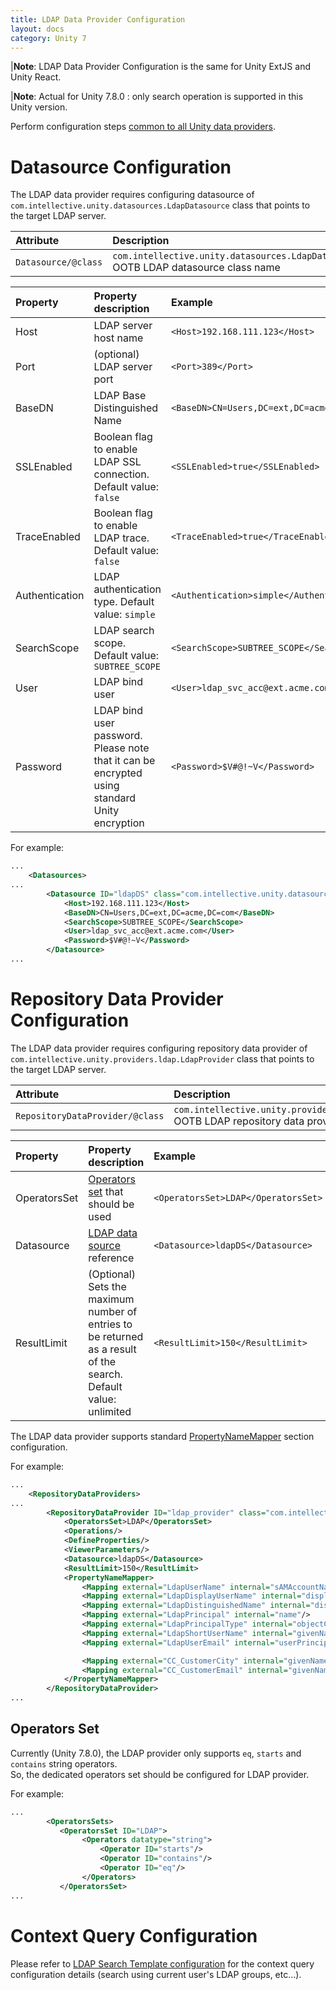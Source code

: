 ```yaml
---
title: LDAP Data Provider Configuration 
layout: docs
category: Unity 7
---
```

|**Note**: LDAP Data Provider Configuration is the same for Unity ExtJS and Unity React.   

|**Note**: Actual for Unity 7.8.0 : only search operation is supported in this Unity version.

Perform configuration steps [common to all Unity data providers](../repository-data-providers.md#common-steps-to-configure-data-provider).

# Datasource Configuration

The LDAP data provider requires configuring datasource of `com.intellective.unity.datasources.LdapDatasource` class that points to the target LDAP server.

|Attribute | Description |
|:---------|:------------|
|`Datasource/@class`| `com.intellective.unity.datasources.LdapDatasource` OOTB LDAP datasource class name|

| Property       | Property description              | Example        |
|:---------------|:--------------------------------|:---------------|
| Host | LDAP server host name | `<Host>192.168.111.123</Host>` |
| Port | (optional) LDAP server port | `<Port>389</Port>` |
| BaseDN | LDAP Base Distinguished Name | `<BaseDN>CN=Users,DC=ext,DC=acme,DC=com</BaseDN>` | 
| SSLEnabled | Boolean flag to enable LDAP SSL connection. Default value: `false` | `<SSLEnabled>true</SSLEnabled>` | 
| TraceEnabled | Boolean flag to enable LDAP trace. Default value: `false` | `<TraceEnabled>true</TraceEnabled>` | 
| Authentication | LDAP authentication type. Default value: `simple` | `<Authentication>simple</Authentication>` | 
| SearchScope | LDAP search scope. Default value: `SUBTREE_SCOPE` | `<SearchScope>SUBTREE_SCOPE</SearchScope>` | 
| User | LDAP bind user | `<User>ldap_svc_acc@ext.acme.com</User>` | 
| Password | LDAP bind user password.  Please note that it can be encrypted using standard Unity encryption | `<Password>$V#@!~V</Password>` |  

For example:
```xml
...
    <Datasources>
...
        <Datasource ID="ldapDS" class="com.intellective.unity.datasources.LdapDatasource">
            <Host>192.168.111.123</Host>
            <BaseDN>CN=Users,DC=ext,DC=acme,DC=com</BaseDN>
            <SearchScope>SUBTREE_SCOPE</SearchScope>
            <User>ldap_svc_acc@ext.acme.com</User>
            <Password>$V#@!~V</Password>
        </Datasource>
...
```

# Repository Data Provider Configuration

The LDAP data provider requires configuring repository data provider of `com.intellective.unity.providers.ldap.LdapProvider` class that points to the target LDAP server.  

|Attribute | Description |
|:---------|:------------|
|`RepositoryDataProvider/@class`| `com.intellective.unity.providers.ldap.LdapProvider` OOTB LDAP repository data provider class name|

| Property       | Property description              | Example        |
|:---------------|:--------------------------------|:---------------|
| OperatorsSet | [Operators set](ldap.md#operators-set) that should be used | `<OperatorsSet>LDAP</OperatorsSet>` | 
| Datasource | [LDAP data source](ldap.md#datasource-configuration) reference| `<Datasource>ldapDS</Datasource>` |
| ResultLimit | (Optional) Sets the maximum number of entries to be returned as a result of the search. Default value: unlimited | `<ResultLimit>150</ResultLimit>` |

The LDAP data provider supports standard [PropertyNameMapper](../repository-data-providers.md#property-name-mapping) section configuration.  

For example:

```xml
...
    <RepositoryDataProviders>
...
        <RepositoryDataProvider ID="ldap_provider" class="com.intellective.unity.providers.ldap.LdapProvider">
            <OperatorsSet>LDAP</OperatorsSet>
            <Operations/>
            <DefineProperties/>
            <ViewerParameters/>
            <Datasource>ldapDS</Datasource>
            <ResultLimit>150</ResultLimit>
            <PropertyNameMapper>
                <Mapping external="LdapUserName" internal="sAMAccountName"/>
                <Mapping external="LdapDisplayUserName" internal="displayName"/>
                <Mapping external="LdapDistinguishedName" internal="distinguishedName"/>
                <Mapping external="LdapPrincipal" internal="name"/>
                <Mapping external="LdapPrincipalType" internal="objectClass"/>
                <Mapping external="LdapShortUserName" internal="givenName"/>
                <Mapping external="LdapUserEmail" internal="userPrincipalName"/>

                <Mapping external="CC_CustomerCity" internal="givenName"/>
                <Mapping external="CC_CustomerEmail" internal="givenName"/>
            </PropertyNameMapper>
        </RepositoryDataProvider>
...
```

## Operators Set

Currently (Unity 7.8.0), the LDAP provider only supports `eq`, `starts` and `contains` string operators.  
So, the dedicated operators set should be configured for LDAP provider.  

For example:
```xml
...
        <OperatorsSets>
           <OperatorsSet ID="LDAP">
                <Operators datatype="string">
                    <Operator ID="starts"/>
                    <Operator ID="contains"/>
                    <Operator ID="eq"/>
                </Operators>
           </OperatorsSet>    
...
```

# Context Query Configuration

Please refer to [LDAP Search Template configuration](../search-templates/ldap.md) for the context query configuration details (search using current user's LDAP groups, etc...).

